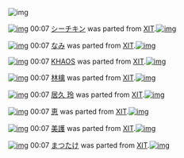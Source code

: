 ![img](http://gdrive-cdn.herokuapp.com/537b65a5bc09f0000721dda7/512px-barcode.png)

[![img](http://www.deviantsart.com/11gnpbs.png)](http://www.barcodekanojo.com/kanojo/236149/%E3%82%B7%E3%83%BC%E3%83%81%E3%82%AD%E3%83%B3) 00:07 [シーチキン](http://www.barcodekanojo.com/kanojo/236149/%E3%82%B7%E3%83%BC%E3%83%81%E3%82%AD%E3%83%B3) was parted from [XIT](http://www.barcodekanojo.com/kanojo/236149/%E3%82%B7%E3%83%BC%E3%83%81%E3%82%AD%E3%83%B3).[![img](http://www.deviantsart.com/815jg6.jpeg)](http://www.barcodekanojo.com/user/209348/XIT) 

[![img](http://www.deviantsart.com/1dldcn4.png)](http://www.barcodekanojo.com/kanojo/1465474/%E3%81%AA%E3%81%BF) 00:07 [なみ](http://www.barcodekanojo.com/kanojo/1465474/%E3%81%AA%E3%81%BF) was parted from [XIT](http://www.barcodekanojo.com/kanojo/1465474/%E3%81%AA%E3%81%BF).[![img](http://www.deviantsart.com/815jg6.jpeg)](http://www.barcodekanojo.com/user/209348/XIT) 

[![img](http://www.deviantsart.com/3jpv1kg.png)](http://www.barcodekanojo.com/kanojo/1968249/KHAOS) 00:07 [KHAOS](http://www.barcodekanojo.com/kanojo/1968249/KHAOS) was parted from [XIT](http://www.barcodekanojo.com/kanojo/1968249/KHAOS).[![img](http://www.deviantsart.com/815jg6.jpeg)](http://www.barcodekanojo.com/user/209348/XIT) 

[![img](http://www.deviantsart.com/2k78c60.png)](http://www.barcodekanojo.com/kanojo/3073849/%E6%9E%97%E6%AA%8E) 00:07 [林檎](http://www.barcodekanojo.com/kanojo/3073849/%E6%9E%97%E6%AA%8E) was parted from [XIT](http://www.barcodekanojo.com/kanojo/3073849/%E6%9E%97%E6%AA%8E).[![img](http://www.deviantsart.com/815jg6.jpeg)](http://www.barcodekanojo.com/user/209348/XIT) 

[![img](http://www.deviantsart.com/3ifal31.png)](http://www.barcodekanojo.com/kanojo/32321/%E5%B1%85%E4%B9%85%20%E7%8E%B2) 00:07 [居久 玲](http://www.barcodekanojo.com/kanojo/32321/%E5%B1%85%E4%B9%85%20%E7%8E%B2) was parted from [XIT](http://www.barcodekanojo.com/kanojo/32321/%E5%B1%85%E4%B9%85%20%E7%8E%B2).[![img](http://www.deviantsart.com/815jg6.jpeg)](http://www.barcodekanojo.com/user/209348/XIT) 

[![img](http://www.deviantsart.com/3klrrsv.png)](http://www.barcodekanojo.com/kanojo/2718300/%E6%81%B5) 00:07 [恵](http://www.barcodekanojo.com/kanojo/2718300/%E6%81%B5) was parted from [XIT](http://www.barcodekanojo.com/kanojo/2718300/%E6%81%B5).[![img](http://www.deviantsart.com/815jg6.jpeg)](http://www.barcodekanojo.com/user/209348/XIT) 

[![img](http://www.deviantsart.com/1501hgt.png)](http://www.barcodekanojo.com/kanojo/2704974/%E7%BE%8E%E8%AD%B7) 00:07 [美護](http://www.barcodekanojo.com/kanojo/2704974/%E7%BE%8E%E8%AD%B7) was parted from [XIT](http://www.barcodekanojo.com/kanojo/2704974/%E7%BE%8E%E8%AD%B7).[![img](http://www.deviantsart.com/815jg6.jpeg)](http://www.barcodekanojo.com/user/209348/XIT) 

[![img](http://www.deviantsart.com/39ik6sr.png)](http://www.barcodekanojo.com/kanojo/2524974/%E3%81%BE%E3%81%A4%E3%81%9F%E3%81%91) 00:07 [まつたけ](http://www.barcodekanojo.com/kanojo/2524974/%E3%81%BE%E3%81%A4%E3%81%9F%E3%81%91) was parted from [XIT](http://www.barcodekanojo.com/kanojo/2524974/%E3%81%BE%E3%81%A4%E3%81%9F%E3%81%91).[![img](http://www.deviantsart.com/815jg6.jpeg)](http://www.barcodekanojo.com/user/209348/XIT) 

